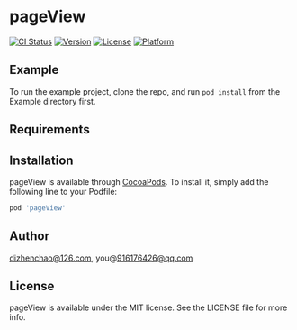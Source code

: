 # pageView

[![CI Status](https://img.shields.io/travis/dizhenchao@126.com/pageView.svg?style=flat)](https://travis-ci.org/dizhenchao@126.com/pageView)
[![Version](https://img.shields.io/cocoapods/v/pageView.svg?style=flat)](https://cocoapods.org/pods/pageView)
[![License](https://img.shields.io/cocoapods/l/pageView.svg?style=flat)](https://cocoapods.org/pods/pageView)
[![Platform](https://img.shields.io/cocoapods/p/pageView.svg?style=flat)](https://cocoapods.org/pods/pageView)

## Example

To run the example project, clone the repo, and run `pod install` from the Example directory first.

## Requirements

## Installation

pageView is available through [CocoaPods](https://cocoapods.org). To install
it, simply add the following line to your Podfile:

```ruby
pod 'pageView'
```

## Author

dizhenchao@126.com, you@916176426@qq.com

## License

pageView is available under the MIT license. See the LICENSE file for more info.
